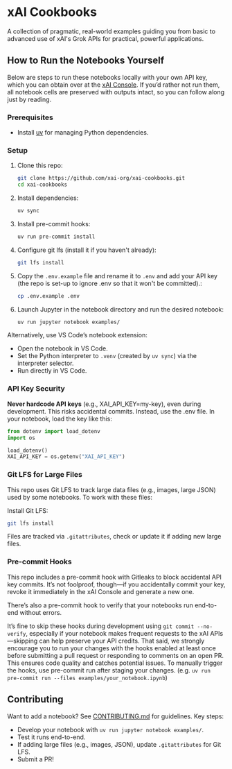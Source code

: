 # xAI Cookbooks

A collection of pragmatic, real-world examples guiding you from basic to advanced use of xAI's Grok APIs for practical, powerful applications.

## How to Run the Notebooks Yourself

Below are steps to run these notebooks locally with your own API key, which you can obtain over at the [xAI Console](https://console.x.ai). If you’d rather not run them, all notebook cells are preserved with outputs intact, so you can follow along just by reading.

### Prerequisites
- Install [uv](https://github.com/astral-sh/uv) for managing Python dependencies.

### Setup
1. Clone this repo:
   ```bash
   git clone https://github.com/xai-org/xai-cookbooks.git
   cd xai-cookbooks

2. Install dependencies:
   ```bash
   uv sync

3. Install pre-commit hooks:
    ```bash
    uv run pre-commit install

4. Configure git lfs (install it if you haven't already):
    ```bash
    git lfs install

5. Copy the  `.env.example` file and rename it to `.env` and add your API key (the repo is set-up to ignore .env so that it won't be committed).:
   ```bash
   cp .env.example .env

6. Launch Jupyter in the notebook directory and run the desired notebook:
    ```bash
    uv run jupyter notebook examples/
   
Alternatively, use VS Code’s notebook extension:
- Open the notebook in VS Code.
- Set the Python interpreter to `.venv` (created by `uv sync`) via the interpreter selector.
- Run directly in VS Code.

### API Key Security

**Never hardcode API keys** (e.g., XAI_API_KEY=my-key), even during development. This risks accidental commits. Instead, use the .env file. In your notebook, load the key like this:

```python
from dotenv import load_dotenv
import os

load_dotenv()
XAI_API_KEY = os.getenv("XAI_API_KEY")
```

### Git LFS for Large Files
This repo uses Git LFS to track large data files (e.g., images, large JSON) used by some notebooks. To work with these files:

Install Git LFS: 
```bash 
git lfs install
```

Files are tracked via `.gitattributes`, check or update it if adding new large files.

### Pre-commit Hooks
This repo includes a pre-commit hook with Gitleaks to block accidental API key commits. It’s not foolproof, though—if you accidentally commit your key, revoke it immediately in the xAI Console and generate a new one.

There’s also a pre-commit hook to verify that your notebooks run end-to-end without errors.

It’s fine to skip these hooks during development using `git commit --no-verify`, especially if your notebook makes frequent requests to the xAI APIs—skipping can help preserve your API credits. That said, we strongly encourage you to run your changes with the hooks enabled at least once before submitting a pull request or responding to comments on an open PR. This ensures code quality and catches potential issues. To manually trigger the hooks, use pre-commit run after staging your changes. (e.g. `uv run pre-commit run --files examples/your_notebook.ipynb`)

## Contributing
Want to add a notebook? See [CONTRIBUTING.md](CONTRIBUTING.md) for guidelines. Key steps:
- Develop your notebook with `uv run jupyter notebook examples/`.
- Test it runs end-to-end.
- If adding large files (e.g., images, JSON), update `.gitattributes` for Git LFS.
- Submit a PR!